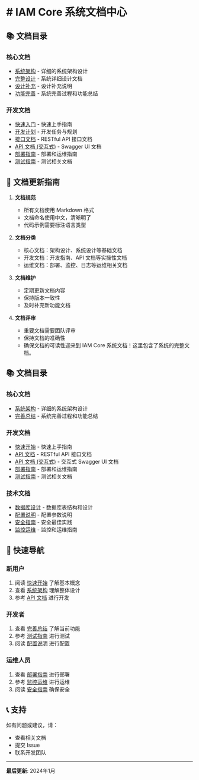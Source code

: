 # # IAM Core 系统文档中心

## 📚 文档目录

### 核心文档
- [系统架构](./系统架构.md) - 详细的系统架构设计
- [完整设计](./完整设计.md) - 系统详细设计文档
- [设计补充](./设计补充.md) - 设计补充说明
- [功能完善](./功能完善.md) - 系统完善过程和功能总结

### 开发文档
- [快速入门](./快速入门.md) - 快速上手指南
- [开发计划](./开发计划.md) - 开发任务与规划
- [接口文档](./接口文档.md) - RESTful API 接口文档
- [API 文档 (交互式)](./api/) - Swagger UI 文档
- [部署指南](./部署指南.md) - 部署和运维指南
- [测试指南](./测试指南.md) - 测试相关文档

## 📖 文档更新指南

1. **文档规范**
   - 所有文档使用 Markdown 格式
   - 文档命名使用中文，清晰明了
   - 代码示例需要标注语言类型

2. **文档分类**
   - 核心文档：架构设计、系统设计等基础文档
   - 开发文档：开发指南、API 文档等实操性文档
   - 运维文档：部署、监控、日志等运维相关文档

3. **文档维护**
   - 定期更新文档内容
   - 保持版本一致性
   - 及时补充新功能文档

4. **文档评审**
   - 重要文档需要团队评审
   - 保持文档的准确性
   - 确保文档的可读性迎来到 IAM Core 系统文档！这里包含了系统的完整文档。

## 📚 文档目录

### 核心文档
- [系统架构](./architecture.md) - 详细的系统架构设计
- [完善总结](./IMPROVEMENTS.md) - 系统完善过程和功能总结

### 开发文档
- [快速开始](./getting-started.md) - 快速上手指南
- [API 文档](./api.md) - RESTful API 接口文档
- [API 文档 (交互式)](./api/) - 交互式 Swagger UI 文档
- [部署指南](./deployment.md) - 部署和运维指南
- [测试指南](./testing.md) - 测试相关文档

### 技术文档
- [数据库设计](./database.md) - 数据库表结构和设计
- [配置说明](./configuration.md) - 配置参数说明
- [安全指南](./security.md) - 安全最佳实践
- [监控运维](./monitoring.md) - 监控和运维指南

## 🚀 快速导航

### 新用户
1. 阅读 [快速开始](./getting-started.md) 了解基本概念
2. 查看 [系统架构](./architecture.md) 理解整体设计
3. 参考 [API 文档](./api.md) 进行开发

### 开发者
1. 查看 [完善总结](./IMPROVEMENTS.md) 了解当前功能
2. 参考 [测试指南](./testing.md) 进行测试
3. 阅读 [配置说明](./configuration.md) 进行配置

### 运维人员
1. 查看 [部署指南](./deployment.md) 进行部署
2. 参考 [监控运维](./monitoring.md) 进行运维
3. 阅读 [安全指南](./security.md) 确保安全

## 📞 支持

如有问题或建议，请：
- 查看相关文档
- 提交 Issue
- 联系开发团队

---

**最后更新**: 2024年1月
